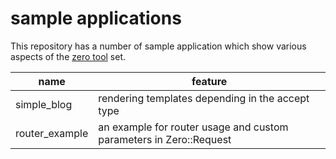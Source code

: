 sample applications
===================

This repository has a number of sample application which show various aspects
of the [zero tool](https://github.com/Gibheer/zero) set.

<table>
  <thead>
    <tr>
      <th>name</th>
      <th>feature</th>
    </tr>
  </thead>
  <tbody>
    <tr>
      <td>simple_blog</td>
      <td>rendering templates depending in the accept type</td>
    </tr>
    <tr>
      <td>router_example</td>
      <td>an example for router usage and custom parameters in Zero::Request</td>
    </tr>
  </tbody>
</table>
